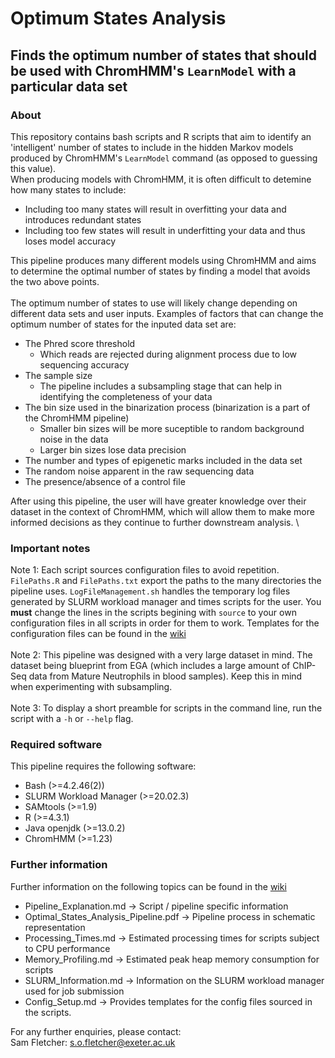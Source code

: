 # Optimum States Analysis

## Finds the optimum number of states that should be used with ChromHMM's `LearnModel` with a particular data set

### About
This repository contains bash scripts and R scripts that aim to identify an 'intelligent' number of states to include in the hidden Markov models produced by ChromHMM's `LearnModel` command (as opposed to guessing this value).
\
When producing models with ChromHMM, it is often difficult to detemine how many states to include:
- Including too many states will result in overfitting your data and introduces redundant states
- Including too few states will result in underfitting your data and thus loses model accuracy

This pipeline produces many different models using ChromHMM and aims to determine the optimal number of states by finding a model that avoids the two above points. 
\
\
The optimum number of states to use will likely change depending on different data sets and user inputs. Examples of factors that can change the optimum number of states for the inputed data set are:
- The Phred score threshold 
    - Which reads are rejected during alignment process due to low sequencing accuracy
- The sample size
    - The pipeline includes a subsampling stage that can help in identifying the completeness of your data
- The bin size used in the binarization process (binarization is a part of the ChromHMM pipeline)
    - Smaller bin sizes will be more suceptible to random background noise in the data
    - Larger bin sizes lose data precision
- The number and types of epigenetic marks included in the data set
- The random noise apparent in the raw sequencing data
- The presence/absence of a control file

After using this pipeline, the user will have greater knowledge over their dataset in the context of ChromHMM, which will allow them to make more informed decisions as they continue to further downstream analysis.
\
### Important notes
Note 1: Each script sources configuration files to avoid repetition. `FilePaths.R` and `FilePaths.txt` export the paths to the many directories the pipeline uses. `LogFileManagement.sh` handles the temporary log files generated by SLURM workload manager and times scripts for the user. You **must** change the lines in the scripts begining with `source` to your own configuration files in all scripts in order for them to work. Templates for the configuration files can be found in the [wiki](https://github.com/sof202/ChromHMM_Optimum_States/wiki/Config-Files-Setup) 
\
\
Note 2: This pipeline was designed with a very large dataset in mind. The dataset being blueprint from EGA (which includes a large amount of ChIP-Seq data from Mature Neutrophils in blood samples). Keep this in mind when experimenting with subsampling.
\
\
Note 3: To display a short preamble for scripts in the command line, run the script with a `-h` or `--help` flag.

### Required software
This pipeline requires the following software:
- Bash (>=4.2.46(2))
- SLURM Workload Manager (>=20.02.3)
- SAMtools (>=1.9)
- R (>=4.3.1)
- Java openjdk (>=13.0.2)
- ChromHMM (>=1.23)

### Further information
Further information on the following topics can be found in the [wiki](https://github.com/sof202/ChromHMM_Optimum_States/wiki)
- Pipeline_Explanation.md -> Script / pipeline specific information
- Optimal_States_Analysis_Pipeline.pdf -> Pipeline process in schematic representation
- Processing_Times.md -> Estimated processing times for scripts subject to CPU performance 
- Memory_Profiling.md -> Estimated peak heap memory consumption for scripts
- SLURM_Information.md -> Information on the SLURM workload manager used for job submission
- Config_Setup.md -> Provides templates for the config files sourced in the scripts.

For any further enquiries, please contact:
\
Sam Fletcher: s.o.fletcher@exeter.ac.uk

  